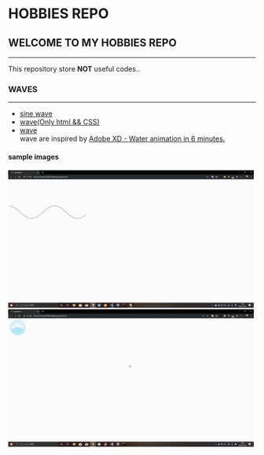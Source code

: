 # HOBBIES REPO

## WELCOME TO MY HOBBIES REPO
-----------------------------
This repository store **NOT** useful codes..  

### WAVES  
----------------------------- 
* [sine wave](./waves/sinewave.html "sine wave")  
* [wave(Only html && CSS)](./waves/waveproto.html "wave proto")  
* [wave](./waves/wave.html "wave")  
wave are inspired by [Adobe XD - Water animation in 6 minutes.](https://youtu.be/Ev3fSi7P66c)  
#### sample images  
<img src="./waves/sinewave.gif" height="280" width="500">
<img src="./waves/wave.gif" height="280" width="500">    
